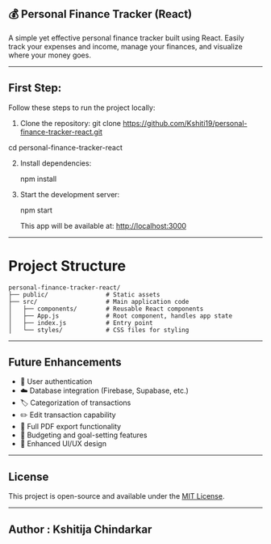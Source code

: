 
## 💰 Personal Finance Tracker (React)

A simple yet effective personal finance tracker built using React. Easily track your expenses and income, manage your finances, and visualize where your money goes.

--------------------------------------------------------------------------------------------------------------------------------------

## First Step: 

Follow these steps to run the project locally:

1. Clone the repository:
  git clone https://github.com/Kshiti19/personal-finance-tracker-react.git

  cd personal-finance-tracker-react

2. Install dependencies:

   npm install
   

3. Start the development server:

   npm start

   This app will be available at: [http://localhost:3000](http://localhost:3000)

------------------------------------------------------------------------------------------------------

# Project Structure

```
personal-finance-tracker-react/
├── public/                # Static assets
├── src/                   # Main application code
│   ├── components/        # Reusable React components
│   ├── App.js             # Root component, handles app state
│   ├── index.js           # Entry point
│   └── styles/            # CSS files for styling
```

--------------------------------------------------------------------------------------------------

## Future Enhancements

* 🔐 User authentication
* ☁️ Database integration (Firebase, Supabase, etc.)
* 🏷️ Categorization of transactions
* ✏️ Edit transaction capability
* 📄 Full PDF export functionality
* 💸 Budgeting and goal-setting features
* 🎨 Enhanced UI/UX design

-----------------------------------------------------------------------------------------------------

## License

This project is open-source and available under the [MIT License](LICENSE).

-----------------------------------------------------------------------------------------------------

## Author : **Kshitija Chindarkar**

